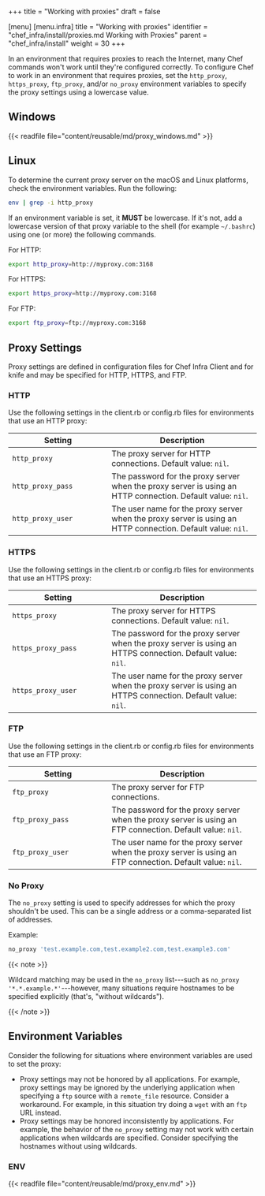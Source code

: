 +++
title = "Working with proxies"
draft = false

[menu]
  [menu.infra]
    title = "Working with proxies"
    identifier = "chef_infra/install/proxies.md Working with Proxies"
    parent = "chef_infra/install"
    weight = 30
+++

In an environment that requires proxies to reach the Internet, many Chef
commands won't work until they're configured correctly. To configure
Chef to work in an environment that requires proxies, set the
`http_proxy`, `https_proxy`, `ftp_proxy`, and/or `no_proxy` environment
variables to specify the proxy settings using a lowercase value.

## Windows

{{< readfile file="content/reusable/md/proxy_windows.md" >}}

## Linux

To determine the current proxy server on the macOS and Linux platforms,
check the environment variables. Run the following:

```bash
env | grep -i http_proxy
```

If an environment variable is set, it **MUST** be lowercase. If it's
not, add a lowercase version of that proxy variable to the shell (for example
`~/.bashrc`) using one (or more) the following commands.

For HTTP:

```bash
export http_proxy=http://myproxy.com:3168
```

For HTTPS:

```bash
export https_proxy=http://myproxy.com:3168
```

For FTP:

```bash
export ftp_proxy=ftp://myproxy.com:3168
```

## Proxy Settings

Proxy settings are defined in configuration files for Chef Infra Client
and for knife and may be specified for HTTP, HTTPS, and FTP.

### HTTP

Use the following settings in the client.rb or config.rb files for
environments that use an HTTP proxy:

<table>
<colgroup>
<col style="width: 40%" />
<col style="width: 60%" />
</colgroup>
<thead>
<tr class="header">
<th>Setting</th>
<th>Description</th>
</tr>
</thead>
<tbody>
<tr>
<td><code>http_proxy</code></td>
<td>The proxy server for HTTP connections. Default value: <code>nil</code>.</td>
</tr>
<tr>
<td><code>http_proxy_pass</code></td>
<td>The password for the proxy server when the proxy server is using an HTTP connection. Default value: <code>nil</code>.</td>
</tr>
<tr>
<td><code>http_proxy_user</code></td>
<td>The user name for the proxy server when the proxy server is using an HTTP connection. Default value: <code>nil</code>.</td>
</tr>
</tbody>
</table>

### HTTPS

Use the following settings in the client.rb or config.rb files for
environments that use an HTTPS proxy:

<table>
<colgroup>
<col style="width: 40%" />
<col style="width: 60%" />
</colgroup>
<thead>
<tr class="header">
<th>Setting</th>
<th>Description</th>
</tr>
</thead>
<tbody>
<tr>
<td><code>https_proxy</code></td>
<td>The proxy server for HTTPS connections. Default value: <code>nil</code>.</td>
</tr>
<tr>
<td><code>https_proxy_pass</code></td>
<td>The password for the proxy server when the proxy server is using an HTTPS connection. Default value: <code>nil</code>.</td>
</tr>
<tr>
<td><code>https_proxy_user</code></td>
<td>The user name for the proxy server when the proxy server is using an HTTPS connection. Default value: <code>nil</code>.</td>
</tr>
</tbody>
</table>

### FTP

Use the following settings in the client.rb or config.rb files for
environments that use an FTP proxy:

<table>
<colgroup>
<col style="width: 40%" />
<col style="width: 60%" />
</colgroup>
<thead>
<tr class="header">
<th>Setting</th>
<th>Description</th>
</tr>
</thead>
<tbody>
<tr>
<td><code>ftp_proxy</code></td>
<td>The proxy server for FTP connections.</td>
</tr>
<tr>
<td><code>ftp_proxy_pass</code></td>
<td>The password for the proxy server when the proxy server is using an FTP connection. Default value: <code>nil</code>.</td>
</tr>
<tr>
<td><code>ftp_proxy_user</code></td>
<td>The user name for the proxy server when the proxy server is using an FTP connection. Default value: <code>nil</code>.</td>
</tr>
</tbody>
</table>

### No Proxy

The `no_proxy` setting is used to specify addresses for which the proxy
shouldn't be used. This can be a single address or a comma-separated
list of addresses.

Example:

```ruby
no_proxy 'test.example.com,test.example2.com,test.example3.com'
```

{{< note >}}

Wildcard matching may be used in the `no_proxy` list---such as
`no_proxy '*.*.example.*'`---however, many situations require hostnames
to be specified explicitly (that's, "without wildcards").

{{< /note >}}

## Environment Variables

Consider the following for situations where environment variables are
used to set the proxy:

- Proxy settings may not be honored by all applications. For example,
    proxy settings may be ignored by the underlying application when
    specifying a `ftp` source with a `remote_file` resource. Consider a
    workaround. For example, in this situation try doing a `wget` with
    an `ftp` URL instead.
- Proxy settings may be honored inconsistently by applications. For
    example, the behavior of the `no_proxy` setting may not work with
    certain applications when wildcards are specified. Consider
    specifying the hostnames without using wildcards.

### ENV

{{< readfile file="content/reusable/md/proxy_env.md" >}}
